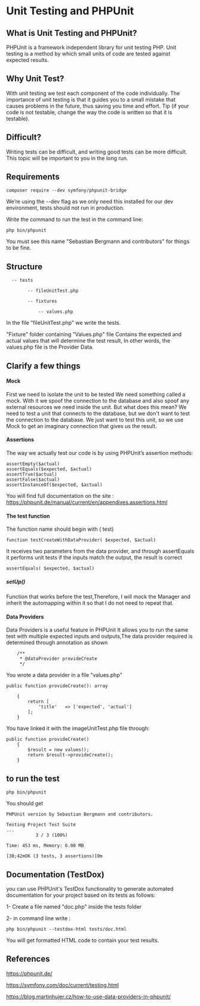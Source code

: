 # Unit Testing and PHPUnit
## What is Unit Testing and PHPUnit?
PHPUnit is a framework independent library for unit testing PHP.
Unit testing is a method by which small units of code are tested against expected results.

## Why Unit Test?
With unit testing we test each component of the code individually.
The importance of unit testing is that it guides you to a small mistake that causes problems in the future, thus saving you time and effort.
Tip (if your code is not testable, change the way the code is written so that it is testable).

## Difficult?
Writing tests can be difficult, and writing good tests can be more difficult. This topic will be important to you in the long run.

## Requirements
```
composer require --dev symfony/phpunit-bridge
```
We’re using the --dev flag as we only need this installed for our dev environment, tests should not run in production.

Write the command to run the test in the command line:
 
 ```
 php bin/phpunit 
 ```
 You must see this name "Sebastian Bergmann and contributors" for things to be fine.
 
 ## Structure
      -- tests
 
            -- fileUnitTest.php
            
            -- fixtures
            
                -- values.php
                
   In the file "fileUnitTest.php" we write the tests.
   
   "Fixture" folder containing "Values.php" file Contains the expected and actual values that will determine the test result, In other words, the values.php file is the Provider Data.
   

## Clarify a few things

#### Mock
First we need to isolate the unit to be tested
We need something called a mock.
With it we spoof the connection to the database and also spoof any external resources we need inside the unit.
But what does this mean?
We need to test a unit that connects to the database, but we don't want to test the connection to the database. We just want to test this unit, so we use Mock to get an imaginary connection that gives us the result.

#### Assertions
The way we actually test our code is by using PHPUnit’s assertion methods:
```
assertEmpty($actual)
assertEquals($expected, $actual)
assertTrue($actual)
assertFalse($actual)
assertInstanceOf($expected, $actual)
```
You will find full documentation on the site : https://phpunit.de/manual/current/en/appendixes.assertions.html

#### The test function

The function name should begin with ( test)
```
function testCreateWithDataProvider( $expected, $actual)
 ```
 It receives two parameters from the data provider, and through assertEquals it performs unit tests if the inputs match the output, the result is correct
 ```
 assertEquals( $expected, $actual)
 ```
##### setUp()
Function that works before the test,Therefore, I will mock the Manager and inherit the automapping within it so that I do not need to repeat that.


#### Data Providers 
Data Providers is a useful feature in PHPUnit It allows you to run the same test with multiple expected inputs and outputs,The data provider required is determined through annotation as shown
```
    /**
     * @dataProvider provideCreate
     */
```
You wrote a data provider in a file "values.php" 
```
public function provideCreate(): array

    {
        return [
            'title'   => ['expected', 'actual']
        ];
    }

```

You have linked it with the imageUnitTest.php file through:
```
public function provideCreate()
    {
        $result = new values();
        return $result->provideCreate();
    }
```

## to run the test

```
php bin/phpunit
```
You should get
```
PHPUnit version by Sebastian Bergmann and contributors.

Testing Project Test Suite
...
           3 / 3 (100%)

Time: 453 ms, Memory: 6.00 MB

[30;42mOK (3 tests, 3 assertions)[0m
```
## Documentation (TestDox)
you can use PHPUnit's TestDox functionality to generate automated documentation for your project based on its tests as follows:

1- Create a file named "doc.php" inside the tests folder

2- in command line write : 

 ```
 php bin/phpunit --testdox-html tests/doc.html
 
```
You will get formatted HTML code to contain your test results.

## References
https://phpunit.de/

https://symfony.com/doc/current/testing.html

https://blog.martinhujer.cz/how-to-use-data-providers-in-phpunit/
